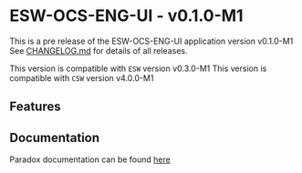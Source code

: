 # ESW-OCS-ENG-UI - v0.1.0-M1

This is a pre release of the ESW-OCS-ENG-UI application version v0.1.0-M1
See [CHANGELOG.md](CHANGELOG.md) for details of all releases.

This version is compatible with `ESW` version v0.3.0-M1
This version is compatible with `CSW` version v4.0.0-M1

## Features

## Documentation

Paradox documentation can be found [here](https://tmtsoftware.github.io/esw-ocs-eng-ui/0.1.0-M1/)
